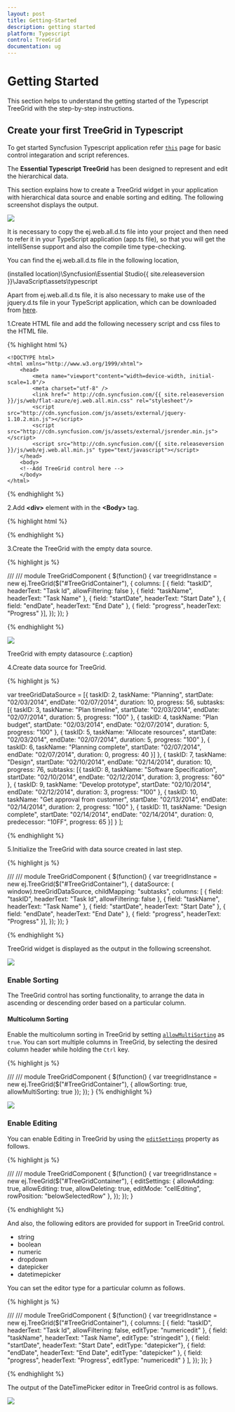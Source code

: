 ```yaml
---
layout: post
title: Getting-Started
description: getting started
platform: Typescript
control: TreeGrid
documentation: ug
---
```


# Getting Started
This section helps to understand the getting started of the Typescript TreeGrid with the step-by-step instructions.

## Create your first TreeGrid in Typescript

To get started Syncfusion Typescript application refer [`this`](https://help.syncfusion.com/reactjs/overview) page for basic control integaration and script references.

The **Essential Typescript TreeGrid** has been designed to represent and edit the hierarchical data. 

This section explains how to create a TreeGrid widget in your application with hierarchical data source and enable sorting and editing. The following screenshot displays the output.

![](Getting-Started_images/Getting-Started_img1.png)

It is necessary to copy the ej.web.all.d.ts file into your project and then need to refer it in your TypeScript application (app.ts file), so that you will get the intelliSense support and also the compile time type-checking.

You can find the ej.web.all.d.ts file in the following location,

(installed location)\Syncfusion\Essential Studio\{{ site.releaseversion }}\JavaScript\assets\typescript

Apart from ej.web.all.d.ts file, it is also necessary to make use of the jquery.d.ts file in your TypeScript application, which can be downloaded from [here](https://github.com/DefinitelyTyped/DefinitelyTyped).

1.Create HTML file and add the following necessery script and css files to the HTML file.

{% highlight html %}

    <!DOCTYPE html>
    <html xmlns="http://www.w3.org/1999/xhtml">
        <head>
            <meta name="viewport"content="width=device-width, initial-scale=1.0"/>
            <meta charset="utf-8" />
            <link href=" http://cdn.syncfusion.com/{{ site.releaseversion }}/js/web/flat-azure/ej.web.all.min.css" rel="stylesheet"/>           
            <script src="http://cdn.syncfusion.com/js/assets/external/jquery-1.10.2.min.js"></script>
            <script src="http://cdn.syncfusion.com/js/assets/external/jsrender.min.js"></script>
            <script src="http://cdn.syncfusion.com/{{ site.releaseversion }}/js/web/ej.web.all.min.js" type="text/javascript"></script>        
        </head>
        <body>
        <!--Add TreeGrid control here -->
        </body>
    </html>

{% endhighlight %}

2.Add **&lt;div&gt;** element with in the **&lt;Body&gt;** tag.

{% highlight html %}

<div class="cols-sample-area">
    <div id="TreeGridContainer"></div>
</div>
<script type="text/javascript" src="treegrid/treegrid.js"></script>

{% endhighlight %}

3.Create the TreeGrid with the empty data source.

{% highlight js %}

/// <reference path="../tsfiles/jquery.d.ts" />
/// <reference path="../tsfiles/ej.web.all.d.ts" />
module TreeGridComponent {
    $(function() {
        var treegridInstance = new ej.TreeGrid($("#TreeGridContainer"), {
            columns: [
              { field: "taskID", headerText: "Task Id", allowFiltering: false },
              { field: "taskName", headerText: "Task Name" },
              { field: "startDate", headerText: "Start Date" },
              { field: "endDate", headerText: "End Date" },
              { field: "progress", headerText: "Progress" }],
        });
    });
}

{% endhighlight %}

![](Getting-Started_images/Getting-Started_img2.png)

TreeGrid with empty datasource 
{:.caption}

4.Create data source for TreeGrid.

{% highlight js %}

var treeGridDataSource = [{
        taskID: 2,
        taskName: "Planning",
        startDate: "02/03/2014",
        endDate: "02/07/2014",
        duration: 10,
        progress: 56,
        subtasks: [{
            taskID: 3,
            taskName: "Plan timeline",
            startDate: "02/03/2014",
            endDate: "02/07/2014",
            duration: 5,
            progress: "100"
        }, {
            taskID: 4,
            taskName: "Plan budget",
            startDate: "02/03/2014",
            endDate: "02/07/2014",
            duration: 5,
            progress: "100"
        }, {
            taskID: 5,
            taskName: "Allocate resources",
            startDate: "02/03/2014",
            endDate: "02/07/2014",
            duration: 5,
            progress: "100"
        }, {
            taskID: 6,
            taskName: "Planning complete",
            startDate: "02/07/2014",
            endDate: "02/07/2014",
            duration: 0,
            progress: 40
        }]
    }, {
        taskID: 7,
        taskName: "Design",
        startDate: "02/10/2014",
        endDate: "02/14/2014",
        duration: 10,
        progress: 76,
        subtasks: [{
            taskID: 8,
            taskName: "Software Specification",
            startDate: "02/10/2014",
            endDate: "02/12/2014",
            duration: 3,
            progress: "60"
        }, {
            taskID: 9,
            taskName: "Develop prototype",
            startDate: "02/10/2014",
            endDate: "02/12/2014",
            duration: 3,
            progress: "100"
        }, {
            taskID: 10,
            taskName: "Get approval from customer",
            startDate: "02/13/2014",
            endDate: "02/14/2014",
            duration: 2,
            progress: "100"
        }, {
            taskID: 11,
            taskName: "Design complete",
            startDate: "02/14/2014",
            endDate: "02/14/2014",
            duration: 0,
            predecessor: "10FF",
            progress: 65
        }]
    }
];

{% endhighlight %}

5.Initialize the TreeGrid with data source created in last step.

{% highlight js %}

/// <reference path="../tsfiles/jquery.d.ts" />
/// <reference path="../tsfiles/ej.web.all.d.ts" />
module TreeGridComponent {
    $(function() {
        var treegridInstance = new ej.TreeGrid($("#TreeGridContainer"), {
            dataSource: (<any> window).treeGridDataSource,
            childMapping: "subtasks",
            columns: [
              { field: "taskID", headerText: "Task Id", allowFiltering: false },
              { field: "taskName", headerText: "Task Name" },
              { field: "startDate", headerText: "Start Date" },
              { field: "endDate", headerText: "End Date" },
              { field: "progress", headerText: "Progress" }],
        });
    });
}

{% endhighlight %}

TreeGrid widget is displayed as the output in the following screenshot.

![](Getting-Started_images/Getting-Started_img3.png)

### Enable Sorting

The TreeGrid control has sorting functionality, to arrange the data in ascending or descending order based on a particular column.

#### Multicolumn Sorting

Enable the multicolumn sorting in TreeGrid by setting [`allowMultiSorting`](/api/js/ejtreegrid#allowmultisortingspan-classtype-signature-type-booleanbooleanspan "allowMultiSorting") as `true`. You can sort multiple columns in TreeGrid, by selecting the desired column header while holding the `Ctrl` key.

{% highlight js %}

/// <reference path="../tsfiles/jquery.d.ts" />
/// <reference path="../tsfiles/ej.web.all.d.ts" />
module TreeGridComponent {
    $(function() {
        var treegridInstance = new ej.TreeGrid($("#TreeGridContainer"), {
            allowSorting: true,
            allowMultiSorting: true
        });
    });
}
{% endhighlight %}

![](Getting-Started_images/Getting-Started_img4.png)

### Enable Editing

You can enable Editing in TreeGrid by using the [`editSettings`](/api/js/ejtreegrid#editsettingsspan-classtype-signature-type-objectobjectspan "editSettings") property as follows.

{% highlight js %}

/// <reference path="../tsfiles/jquery.d.ts" />
/// <reference path="../tsfiles/ej.web.all.d.ts" />
module TreeGridComponent {
    $(function() {
        var treegridInstance = new ej.TreeGrid($("#TreeGridContainer"), {
            editSettings: {
                allowAdding: true,
                allowEditing: true,
                allowDeleting: true,
                editMode: "cellEditing",
                rowPosition: "belowSelectedRow"
            },
        });
    });
}

{% endhighlight %}

And also, the following editors are provided for support in TreeGrid control.

* string
* boolean
* numeric
* dropdown
* datepicker
* datetimepicker

You can set the editor type for a particular column as follows.

{% highlight js %}

/// <reference path="../tsfiles/jquery.d.ts" />
/// <reference path="../tsfiles/ej.web.all.d.ts" />
module TreeGridComponent {
    $(function() {
        var treegridInstance = new ej.TreeGrid($("#TreeGridContainer"), {
            columns: [
            { field: "taskID", headerText: "Task Id", allowFiltering: false, editType: "numericedit" },
            { field: "taskName", headerText: "Task Name", editType: "stringedit" },
            { field: "startDate", headerText: "Start Date", editType: "datepicker"},
            { field: "endDate", headerText: "End Date", editType: "datepicker" },
            { field: "progress", headerText: "Progress", editType: "numericedit" }
            ],
        });
    });
}

{% endhighlight %}

The output of the DateTimePicker editor in TreeGrid control is as follows.

![](Getting-Started_images/Getting-Started_img5.png)


